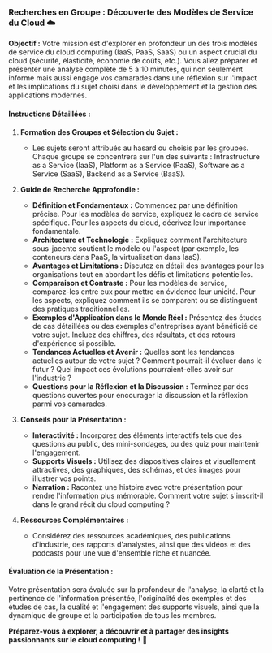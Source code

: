 
### Recherches en Groupe : Découverte des Modèles de Service du Cloud ☁️

**Objectif :**
Votre mission est d'explorer en profondeur un des trois modèles de service du cloud computing (IaaS, PaaS, SaaS) ou un aspect crucial du cloud (sécurité, élasticité, économie de coûts, etc.). Vous allez préparer et présenter une analyse complète de 5 à 10 minutes, qui non seulement informe mais aussi engage vos camarades dans une réflexion sur l'impact et les implications du sujet choisi dans le développement et la gestion des applications modernes.

#### Instructions Détaillées :

1. **Formation des Groupes et Sélection du Sujet :**
   - Les sujets seront attribués au hasard ou choisis par les groupes. Chaque groupe se concentrera sur l'un des suivants : Infrastructure as a Service (IaaS), Platform as a Service (PaaS), Software as a Service (SaaS), Backend as a Service (BaaS).

2. **Guide de Recherche Approfondie :**
   - **Définition et Fondamentaux :** Commencez par une définition précise. Pour les modèles de service, expliquez le cadre de service spécifique. Pour les aspects du cloud, décrivez leur importance fondamentale.
   - **Architecture et Technologie :** Expliquez comment l'architecture sous-jacente soutient le modèle ou l'aspect (par exemple, les conteneurs dans PaaS, la virtualisation dans IaaS).
   - **Avantages et Limitations :** Discutez en détail des avantages pour les organisations tout en abordant les défis et limitations potentielles.
   - **Comparaison et Contraste :** Pour les modèles de service, comparez-les entre eux pour mettre en évidence leur unicité. Pour les aspects, expliquez comment ils se comparent ou se distinguent des pratiques traditionnelles.
   - **Exemples d'Application dans le Monde Réel :** Présentez des études de cas détaillées ou des exemples d'entreprises ayant bénéficié de votre sujet. Incluez des chiffres, des résultats, et des retours d'expérience si possible.
   - **Tendances Actuelles et Avenir :** Quelles sont les tendances actuelles autour de votre sujet ? Comment pourrait-il évoluer dans le futur ? Quel impact ces évolutions pourraient-elles avoir sur l'industrie ?
   - **Questions pour la Réflexion et la Discussion :** Terminez par des questions ouvertes pour encourager la discussion et la réflexion parmi vos camarades.

3. **Conseils pour la Présentation :**
   - **Interactivité :** Incorporez des éléments interactifs tels que des questions au public, des mini-sondages, ou des quiz pour maintenir l'engagement.
   - **Supports Visuels :** Utilisez des diapositives claires et visuellement attractives, des graphiques, des schémas, et des images pour illustrer vos points.
   - **Narration :** Racontez une histoire avec votre présentation pour rendre l'information plus mémorable. Comment votre sujet s'inscrit-il dans le grand récit du cloud computing ?

4. **Ressources Complémentaires :**
   - Considérez des ressources académiques, des publications d'industrie, des rapports d'analystes, ainsi que des vidéos et des podcasts pour une vue d'ensemble riche et nuancée.

#### Évaluation de la Présentation :
Votre présentation sera évaluée sur la profondeur de l'analyse, la clarté et la pertinence de l'information présentée, l'originalité des exemples et des études de cas, la qualité et l'engagement des supports visuels, ainsi que la dynamique de groupe et la participation de tous les membres.

**Préparez-vous à explorer, à découvrir et à partager des insights passionnants sur le cloud computing !** 🌟